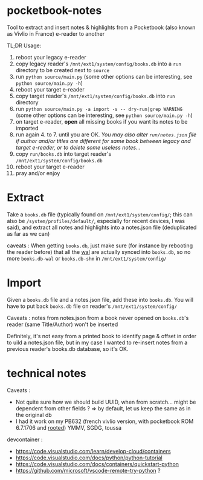 # pocketbook-notes
Tool to extract and insert notes &amp; highlights from a Pocketbook (also known as Vivlio in France) e-reader to another

TL;DR Usage:
1. reboot your legacy e-reader
2. copy legacy reader's `/mnt/ext1/system/config/books.db` into a `run` directory to be created next to `source`
3. run `python source/main.py` (some other options can be interesting, see `python source/main.py -h`)
4. reboot your target e-reader
5. copy target reader's `/mnt/ext1/system/config/books.db` into `run` directory
6. run `python source/main.py -a import -s -- dry-run|grep WARNING` (some other options can be interesting, see `python source/main.py -h`)
7. on target e-reader, **open** all missing books if you want its notes to be imported
8. run again 4. to 7. until you are OK. *You may also alter `run/notes.json` file if author and/or titles are different for same book between legacy and target e-reader, or to delete some useless notes...*
9. copy `run/books.db` into target reader's `/mnt/ext1/system/config/books.db`
10. reboot your target e-reader
11. pray and/or enjoy



# Extract
Take a `books.db` file (typically found on `/mnt/ext1/system/config/`; this can also be `/system/profiles/default/`, especially for recent devices, I was said), and extract all notes and highlights into a notes.json file (deduplicated as far as we can)

caveats : 
When getting `books.db`, just make sure (for instance by rebooting the reader before) that all the [wal](https://www.sqlite.org/wal.html) are actually synced into `books.db`, so no more `books.db-wal` or `books.db-shm` in `/mnt/ext1/system/config/`
# Import
Given a `books.db` file and a notes.json file, add these into `books.db`.
You will have to put back `books.db` file on reader's `/mnt/ext1/system/config/`

Caveats : notes from notes.json from a book never opened on `books.db`'s reader (same Title/Author) won't be inserted

Definitely, it's not easy from a printed book to identify page & offset in order to uild a notes.json file, but in my case I wanted to re-insert notes from a previous reader's books.db database, so it's OK.

# technical notes
Caveats : 
- Not quite sure how we should build UUID, when from scratch... might be dependent from other fields ? => by default, let us keep the same as in the original db
- I had it work on my PB632 (french vivlio version, with pocketbook ROM 6.7.1706 and [rooted](https://github.com/ezdiy/pbjb)) YMMV, SGDG, toussa



devcontainer : 
- https://code.visualstudio.com/learn/develop-cloud/containers
- https://code.visualstudio.com/docs/python/python-tutorial
- https://code.visualstudio.com/docs/containers/quickstart-python
- https://github.com/microsoft/vscode-remote-try-python ?
